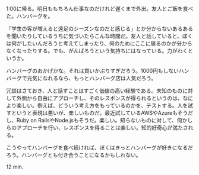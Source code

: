 1:00に帰る。明日ももちろん仕事なのだけれど遅くまで外出。友人とご飯を食べた。ハンバーグを。

「学生の客が増えると遠足のシーズンなのだと感じる」とか分からないあるあるを聞いたりしているうちに気づいたらこんな時間だ。友人と話していると、ぼくは何がしたいんだろうと考えてしまったり、何のためにここに居るのかが分からなくなったりする。でも、がんばろうという気持ちにはなっている。力がわくというか。

ハンバーグのおかげかな。それは買いかぶりすぎだろう。1000円もしないハンバーグで元気になれるなら、もっとハンバーグ店は人気だろう。

冗談はさておき、人と話すことはすごく価値の高い経験である。未知のものに対して外側から自由にアプローチし、そのレスポンスが得られるというのは、なにより楽しい。例えば、どういう考え方をもっているのかを、テストする。人を試すというと表現は悪いが、楽しいものだ。最近試しているAWSやAzureもそうだし、Ruby on RailsやNode.jsもそうだ。楽しい。知らないものに対して、何かしらのアプローチを行い、レスポンスを得ることは楽しい。知的好奇心が満たされる。

こうやってハンバーグを食べ続ければ、ぼくはきっとハンバーグが好きになるだろう。ハンバーグとも付き合うことになるかもしれない。

12 min.
